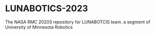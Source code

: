 # LUNABOTICS-2023
The NASA RMC 20203 repository for LUNABOTCIS team. a segment of University of Minnesota Robotics 
